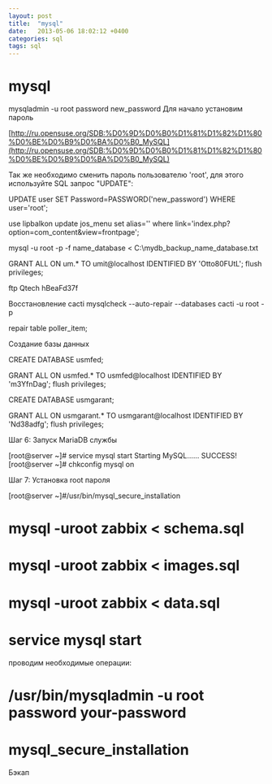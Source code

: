 ```yaml
---
layout: post
title:  "mysql"
date:   2013-05-06 18:02:12 +0400
categories: sql
tags: sql
---
```


# mysql
mysqladmin -u root password new_password
Для начало установим пароль

[http://ru.opensuse.org/SDB:%D0%9D%D0%B0%D1%81%D1%82%D1%80%D0%BE%D0%B9%D0%BA%D0%B0_MySQL](http://ru.opensuse.org/SDB:%D0%9D%D0%B0%D1%81%D1%82%D1%80%D0%BE%D0%B9%D0%BA%D0%B0_MySQL)



Так же необходимо сменить пароль пользователю 'root', для этого используйте SQL запрос "UPDATE":

UPDATE user SET Password=PASSWORD('new_password') WHERE user='root';





use lipbalkon
update jos_menu set alias=''  where link='index.php?option=com_content&view=frontpage';


mysql -u root -p -f name_database < C:\mydb_backup_name_database.txt

GRANT ALL ON um.* TO umit@localhost IDENTIFIED BY 'Otto80FUtL';
flush privileges;


ftp
Qtech
hBeaFd37f




Восстановление cacti
mysqlcheck --auto-repair --databases cacti -u root -p

repair table poller_item;







Создание базы данных

CREATE DATABASE usmfed;

GRANT ALL ON usmfed.* TO usmfed@localhost IDENTIFIED BY 'm3YfnDag';
flush privileges;




CREATE DATABASE usmgarant;

GRANT ALL ON usmgarant.* TO usmgarant@localhost IDENTIFIED BY 'Nd38adfg';
flush privileges;








Шаг 6: Запуск MariaDB службы

[root@server ~]# service mysql start
Starting MySQL...... SUCCESS! 
[root@server ~]# chkconfig mysql on


Шаг 7: Установка root пароля

[root@server ~]#/usr/bin/mysql_secure_installation




# mysql -uroot zabbix < schema.sql
# mysql -uroot zabbix < images.sql
# mysql -uroot zabbix < data.sql







# service mysql start

проводим необходимые операции:

# /usr/bin/mysqladmin -u root password your-password
# mysql_secure_installation






Бэкап



